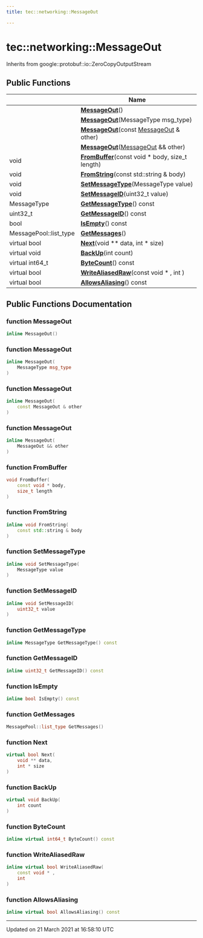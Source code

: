 ```yaml
---
title: tec::networking::MessageOut

---
```


# tec::networking::MessageOut



Inherits from google::protobuf::io::ZeroCopyOutputStream

## Public Functions

|                | Name           |
| -------------- | -------------- |
| | **[MessageOut](/engine/Classes/classtec_1_1networking_1_1_message_out/#function-messageout)**() |
| | **[MessageOut](/engine/Classes/classtec_1_1networking_1_1_message_out/#function-messageout)**(MessageType msg_type) |
| | **[MessageOut](/engine/Classes/classtec_1_1networking_1_1_message_out/#function-messageout)**(const [MessageOut](/engine/Classes/classtec_1_1networking_1_1_message_out/) & other) |
| | **[MessageOut](/engine/Classes/classtec_1_1networking_1_1_message_out/#function-messageout)**([MessageOut](/engine/Classes/classtec_1_1networking_1_1_message_out/) && other) |
| void | **[FromBuffer](/engine/Classes/classtec_1_1networking_1_1_message_out/#function-frombuffer)**(const void * body, size_t length) |
| void | **[FromString](/engine/Classes/classtec_1_1networking_1_1_message_out/#function-fromstring)**(const std::string & body) |
| void | **[SetMessageType](/engine/Classes/classtec_1_1networking_1_1_message_out/#function-setmessagetype)**(MessageType value) |
| void | **[SetMessageID](/engine/Classes/classtec_1_1networking_1_1_message_out/#function-setmessageid)**(uint32_t value) |
| MessageType | **[GetMessageType](/engine/Classes/classtec_1_1networking_1_1_message_out/#function-getmessagetype)**() const |
| uint32_t | **[GetMessageID](/engine/Classes/classtec_1_1networking_1_1_message_out/#function-getmessageid)**() const |
| bool | **[IsEmpty](/engine/Classes/classtec_1_1networking_1_1_message_out/#function-isempty)**() const |
| MessagePool::list_type | **[GetMessages](/engine/Classes/classtec_1_1networking_1_1_message_out/#function-getmessages)**() |
| virtual bool | **[Next](/engine/Classes/classtec_1_1networking_1_1_message_out/#function-next)**(void ** data, int * size) |
| virtual void | **[BackUp](/engine/Classes/classtec_1_1networking_1_1_message_out/#function-backup)**(int count) |
| virtual int64_t | **[ByteCount](/engine/Classes/classtec_1_1networking_1_1_message_out/#function-bytecount)**() const |
| virtual bool | **[WriteAliasedRaw](/engine/Classes/classtec_1_1networking_1_1_message_out/#function-writealiasedraw)**(const void * , int ) |
| virtual bool | **[AllowsAliasing](/engine/Classes/classtec_1_1networking_1_1_message_out/#function-allowsaliasing)**() const |

## Public Functions Documentation

### function MessageOut

```cpp
inline MessageOut()
```


### function MessageOut

```cpp
inline MessageOut(
    MessageType msg_type
)
```


### function MessageOut

```cpp
inline MessageOut(
    const MessageOut & other
)
```


### function MessageOut

```cpp
inline MessageOut(
    MessageOut && other
)
```


### function FromBuffer

```cpp
void FromBuffer(
    const void * body,
    size_t length
)
```


### function FromString

```cpp
inline void FromString(
    const std::string & body
)
```


### function SetMessageType

```cpp
inline void SetMessageType(
    MessageType value
)
```


### function SetMessageID

```cpp
inline void SetMessageID(
    uint32_t value
)
```


### function GetMessageType

```cpp
inline MessageType GetMessageType() const
```


### function GetMessageID

```cpp
inline uint32_t GetMessageID() const
```


### function IsEmpty

```cpp
inline bool IsEmpty() const
```


### function GetMessages

```cpp
MessagePool::list_type GetMessages()
```


### function Next

```cpp
virtual bool Next(
    void ** data,
    int * size
)
```


### function BackUp

```cpp
virtual void BackUp(
    int count
)
```


### function ByteCount

```cpp
inline virtual int64_t ByteCount() const
```


### function WriteAliasedRaw

```cpp
inline virtual bool WriteAliasedRaw(
    const void * ,
    int 
)
```


### function AllowsAliasing

```cpp
inline virtual bool AllowsAliasing() const
```


-------------------------------

Updated on 21 March 2021 at 16:58:10 UTC